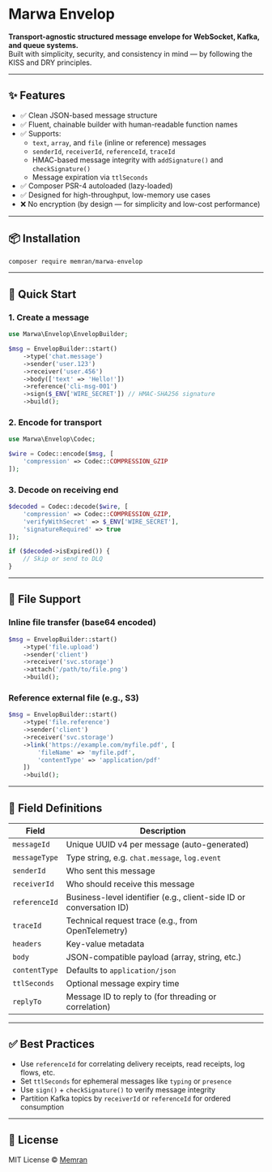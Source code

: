 # Marwa Envelop

**Transport-agnostic structured message envelope for WebSocket, Kafka, and queue systems.**  
Built with simplicity, security, and consistency in mind — by following the KISS and DRY principles.

---

## ✨ Features

- ✅ Clean JSON-based message structure
- ✅ Fluent, chainable builder with human-readable function names
- ✅ Supports:
  - `text`, `array`, and `file` (inline or reference) messages
  - `senderId`, `receiverId`, `referenceId`, `traceId`
  - HMAC-based message integrity with `addSignature()` and `checkSignature()`
  - Message expiration via `ttlSeconds`
- ✅ Composer PSR-4 autoloaded (lazy-loaded)
- ✅ Designed for high-throughput, low-memory use cases
- ❌ No encryption (by design — for simplicity and low-cost performance)

---

## 📦 Installation

```bash
composer require memran/marwa-envelop
```

---

## 🚀 Quick Start

### 1. Create a message

```php
use Marwa\Envelop\EnvelopBuilder;

$msg = EnvelopBuilder::start()
    ->type('chat.message')
    ->sender('user.123')
    ->receiver('user.456')
    ->body(['text' => 'Hello!'])
    ->reference('cli-msg-001')
    ->sign($_ENV['WIRE_SECRET']) // HMAC-SHA256 signature
    ->build();
```

### 2. Encode for transport

```php
use Marwa\Envelop\Codec;

$wire = Codec::encode($msg, [
    'compression' => Codec::COMPRESSION_GZIP
]);
```

### 3. Decode on receiving end

```php
$decoded = Codec::decode($wire, [
    'compression' => Codec::COMPRESSION_GZIP,
    'verifyWithSecret' => $_ENV['WIRE_SECRET'],
    'signatureRequired' => true
]);

if ($decoded->isExpired()) {
    // Skip or send to DLQ
}
```

---

## 🧩 File Support

### Inline file transfer (base64 encoded)

```php
$msg = EnvelopBuilder::start()
    ->type('file.upload')
    ->sender('client')
    ->receiver('svc.storage')
    ->attach('/path/to/file.png')
    ->build();
```

### Reference external file (e.g., S3)

```php
$msg = EnvelopBuilder::start()
    ->type('file.reference')
    ->sender('client')
    ->receiver('svc.storage')
    ->link('https://example.com/myfile.pdf', [
        'fileName' => 'myfile.pdf',
        'contentType' => 'application/pdf'
    ])
    ->build();
```

---

## 💬 Field Definitions

| Field         | Description                                                         |
| ------------- | ------------------------------------------------------------------- |
| `messageId`   | Unique UUID v4 per message (auto-generated)                         |
| `messageType` | Type string, e.g. `chat.message`, `log.event`                       |
| `senderId`    | Who sent this message                                               |
| `receiverId`  | Who should receive this message                                     |
| `referenceId` | Business-level identifier (e.g., client-side ID or conversation ID) |
| `traceId`     | Technical request trace (e.g., from OpenTelemetry)                  |
| `headers`     | Key-value metadata                                                  |
| `body`        | JSON-compatible payload (array, string, etc.)                       |
| `contentType` | Defaults to `application/json`                                      |
| `ttlSeconds`  | Optional message expiry time                                        |
| `replyTo`     | Message ID to reply to (for threading or correlation)               |

---

## ✅ Best Practices

- Use `referenceId` for correlating delivery receipts, read receipts, log flows, etc.
- Set `ttlSeconds` for ephemeral messages like `typing` or `presence`
- Use `sign()` + `checkSignature()` to verify message integrity
- Partition Kafka topics by `receiverId` or `referenceId` for ordered consumption

---

## 📄 License

MIT License © [Memran](https://github.com/memran)
